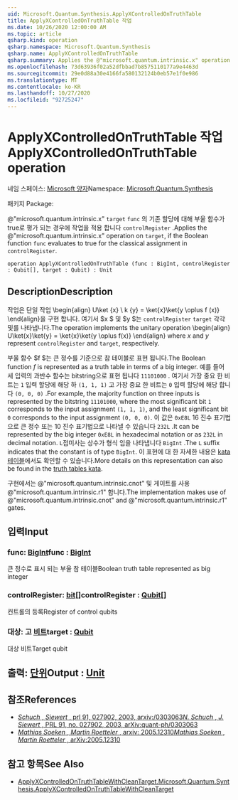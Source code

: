 ```yaml
---
uid: Microsoft.Quantum.Synthesis.ApplyXControlledOnTruthTable
title: ApplyXControlledOnTruthTable 작업
ms.date: 10/26/2020 12:00:00 AM
ms.topic: article
qsharp.kind: operation
qsharp.namespace: Microsoft.Quantum.Synthesis
qsharp.name: ApplyXControlledOnTruthTable
qsharp.summary: Applies the @"microsoft.quantum.intrinsic.x" operation on `target`, if the Boolean function `func` evaluates to true for the classical assignment in `controlRegister`.
ms.openlocfilehash: 73d63936f02a52dfbbad7b8575110177a9e4463d
ms.sourcegitcommit: 29e0d88a30e4166fa580132124b0eb57e1f0e986
ms.translationtype: MT
ms.contentlocale: ko-KR
ms.lasthandoff: 10/27/2020
ms.locfileid: "92725247"
---
```

# <a name="applyxcontrolledontruthtable-operation"></a><span data-ttu-id="62e73-102">ApplyXControlledOnTruthTable 작업</span><span class="sxs-lookup"><span data-stu-id="62e73-102">ApplyXControlledOnTruthTable operation</span></span>

<span data-ttu-id="62e73-103">네임 스페이스: [Microsoft 양자](xref:Microsoft.Quantum.Synthesis)</span><span class="sxs-lookup"><span data-stu-id="62e73-103">Namespace: [Microsoft.Quantum.Synthesis](xref:Microsoft.Quantum.Synthesis)</span></span>

<span data-ttu-id="62e73-104">패키지 [](https://nuget.org/packages/)</span><span class="sxs-lookup"><span data-stu-id="62e73-104">Package: [](https://nuget.org/packages/)</span></span>


<span data-ttu-id="62e73-105">@"microsoft.quantum.intrinsic.x" `target` `func` 의 기존 할당에 대해 부울 함수가 true로 평가 되는 경우에 작업을 적용 합니다 `controlRegister` .</span><span class="sxs-lookup"><span data-stu-id="62e73-105">Applies the @"microsoft.quantum.intrinsic.x" operation on `target`, if the Boolean function `func` evaluates to true for the classical assignment in `controlRegister`.</span></span>

```qsharp
operation ApplyXControlledOnTruthTable (func : BigInt, controlRegister : Qubit[], target : Qubit) : Unit
```


## <a name="description"></a><span data-ttu-id="62e73-106">Description</span><span class="sxs-lookup"><span data-stu-id="62e73-106">Description</span></span>

<span data-ttu-id="62e73-107">작업은 단일 작업 \begin{align} U\ket {x} \ k {y} = \ket{x}\ket{y \oplus f (x)} \end{align}을 구현 합니다. 여기서 $x $ 및 $y $는 `controlRegister` `target` 각각 및를 나타냅니다.</span><span class="sxs-lookup"><span data-stu-id="62e73-107">The operation implements the unitary operation \begin{align} U\ket{x}\ket{y} = \ket{x}\ket{y \oplus f(x)} \end{align} where $x$ and $y$ represent `controlRegister` and `target`, respectively.</span></span>

<span data-ttu-id="62e73-108">부울 함수 $f $는 큰 정수를 기준으로 참 테이블로 표현 됩니다.</span><span class="sxs-lookup"><span data-stu-id="62e73-108">The Boolean function $f$ is represented as a truth table in terms of a big integer.</span></span>
<span data-ttu-id="62e73-109">예를 들어 세 입력의 과반수 함수는 bitstring으로 표현 됩니다 `11101000` . 여기서 가장 중요 한 비트는 `1` 입력 할당에 해당 하 `(1, 1, 1)` 고 가장 중요 한 비트는 `0` 입력 할당에 해당 합니다 `(0, 0, 0)` .</span><span class="sxs-lookup"><span data-stu-id="62e73-109">For example, the majority function on three inputs is represented by the bitstring `11101000`, where the most significant bit `1` corresponds to the input assignment `(1, 1, 1)`, and the least significant bit `0` corresponds to the input assignment `(0, 0, 0)`.</span></span>
<span data-ttu-id="62e73-110">이 값은 `0xE8L` 16 진수 표기법으로 큰 정수 또는 10 진수 표기법으로 나타낼 수 있습니다 `232L` .</span><span class="sxs-lookup"><span data-stu-id="62e73-110">It can be represented by the big integer `0xE8L` in hexadecimal notation or as `232L` in decimal notation.</span></span>  <span data-ttu-id="62e73-111">`L`접미사는 상수가 형식 임을 나타냅니다 `BigInt` .</span><span class="sxs-lookup"><span data-stu-id="62e73-111">The `L` suffix indicates that the constant is of type `BigInt`.</span></span>
<span data-ttu-id="62e73-112">이 표현에 대 한 자세한 내용은 [kata 테이블](https://github.com/microsoft/QuantumKatas/tree/main/TruthTables)에서도 확인할 수 있습니다.</span><span class="sxs-lookup"><span data-stu-id="62e73-112">More details on this representation can also be found in the [truth tables kata](https://github.com/microsoft/QuantumKatas/tree/main/TruthTables).</span></span>

<span data-ttu-id="62e73-113">구현에서는 @"microsoft.quantum.intrinsic.cnot" 및 게이트를 사용 @"microsoft.quantum.intrinsic.r1" 합니다.</span><span class="sxs-lookup"><span data-stu-id="62e73-113">The implementation makes use of @"microsoft.quantum.intrinsic.cnot" and @"microsoft.quantum.intrinsic.r1" gates.</span></span>

## <a name="input"></a><span data-ttu-id="62e73-114">입력</span><span class="sxs-lookup"><span data-stu-id="62e73-114">Input</span></span>

### <a name="func--bigint"></a><span data-ttu-id="62e73-115">func: [BigInt](xref:microsoft.quantum.lang-ref.bigint)</span><span class="sxs-lookup"><span data-stu-id="62e73-115">func : [BigInt](xref:microsoft.quantum.lang-ref.bigint)</span></span>

<span data-ttu-id="62e73-116">큰 정수로 표시 되는 부울 참 테이블</span><span class="sxs-lookup"><span data-stu-id="62e73-116">Boolean truth table represented as big integer</span></span>


### <a name="controlregister--qubit"></a><span data-ttu-id="62e73-117">controlRegister: [bit](xref:microsoft.quantum.lang-ref.qubit)[]</span><span class="sxs-lookup"><span data-stu-id="62e73-117">controlRegister : [Qubit](xref:microsoft.quantum.lang-ref.qubit)[]</span></span>

<span data-ttu-id="62e73-118">컨트롤의 등록</span><span class="sxs-lookup"><span data-stu-id="62e73-118">Register of control qubits</span></span>


### <a name="target--qubit"></a><span data-ttu-id="62e73-119">대상: 고 [비트](xref:microsoft.quantum.lang-ref.qubit)</span><span class="sxs-lookup"><span data-stu-id="62e73-119">target : [Qubit](xref:microsoft.quantum.lang-ref.qubit)</span></span>

<span data-ttu-id="62e73-120">대상 비트</span><span class="sxs-lookup"><span data-stu-id="62e73-120">Target qubit</span></span>



## <a name="output--unit"></a><span data-ttu-id="62e73-121">출력: [단위](xref:microsoft.quantum.lang-ref.unit)</span><span class="sxs-lookup"><span data-stu-id="62e73-121">Output : [Unit](xref:microsoft.quantum.lang-ref.unit)</span></span>



## <a name="references"></a><span data-ttu-id="62e73-122">참조</span><span class="sxs-lookup"><span data-stu-id="62e73-122">References</span></span>

- [<span data-ttu-id="62e73-123">*Schuch* , *Siewert* , prl 91, 027902, 2003, arxiv:/0303063</span><span class="sxs-lookup"><span data-stu-id="62e73-123">*N. Schuch* , *J. Siewert* , PRL 91, no. 027902, 2003, arXiv:quant-ph/0303063</span></span>](https://arxiv.org/abs/quant-ph/0303063)
- [<span data-ttu-id="62e73-124">*Mathias Soeken* , *Martin Roetteler* , arxiv: 2005.12310</span><span class="sxs-lookup"><span data-stu-id="62e73-124">*Mathias Soeken* , *Martin Roetteler* , arXiv:2005.12310</span></span>](https://arxiv.org/abs/2005.12310)

## <a name="see-also"></a><span data-ttu-id="62e73-125">참고 항목</span><span class="sxs-lookup"><span data-stu-id="62e73-125">See Also</span></span>

- [<span data-ttu-id="62e73-126">ApplyXControlledOnTruthTableWithCleanTarget.</span><span class="sxs-lookup"><span data-stu-id="62e73-126">Microsoft.Quantum.Synthesis.ApplyXControlledOnTruthTableWithCleanTarget</span></span>](xref:Microsoft.Quantum.Synthesis.ApplyXControlledOnTruthTableWithCleanTarget)